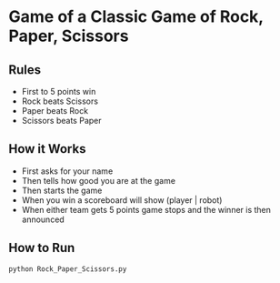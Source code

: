 # Game of a Classic Game of Rock, Paper, Scissors
## Rules
- First to 5 points win
- Rock beats Scissors
- Paper beats Rock
- Scissors beats Paper
## How it Works
- First asks for your name
- Then tells how good you are at the game
- Then starts the game
- When you win a scoreboard will show (player | robot)
- When either team gets 5 points game stops and the winner is then announced 
## How to Run
```bash
python Rock_Paper_Scissors.py
```